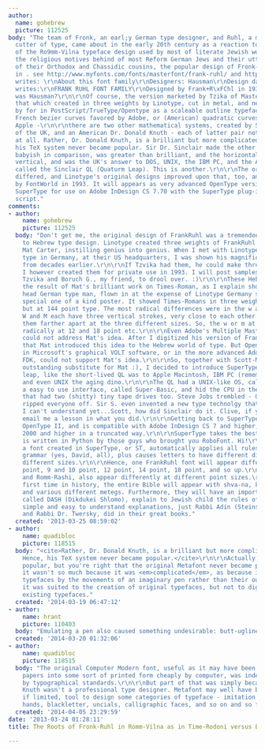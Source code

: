 ```yaml
---
author:
  name: gohebrew
  picture: 112525
body: "The team of Fronk, an earl;y German type designer, and Ruhl, a master punch
  cutter of type, came about in the early 20th century as a reaction to immense useage
  of the Ro9mm-Vilna typeface design used by most of literate Jewish world.\r\n\r\nPutting
  the religious motives behind of most Reform German Jews and their utter distain
  of their Orthodox and Chassidic cousins, the popular design of Fronk-Ruhl was invented
  in . see http://www.myfonts.com/fonts/masterfont/frank-ruhl/ and http://www.linotype.com/473134/FrankRuhl-family.html.\r\n\r\nMasterfont
  writes: \r\nAbout this font family\r\nDesigners: Hausman\r\nDesign date: 1936\r\n\r\nLinotype
  writes:\r\nFRANK RUHL FONT FAMILY\r\nDesigned by Frank+R\xFChl in 1936\r\n\r\nWho
  was Hausman?\r\n\r\nOf course, the version marketed by Tzika of Masterfont is not
  that which created in three weights by Linotype, cut in metal, and never digitized
  by for in PostScript/TrueType/Opentype as a scaleable outline typeface either with
  French bezier curves favored by Adobe, or (American) quadratic curves favored by
  Apple -\r\n\r\nthere are two other mathematical systems, created by Sir Dr. Sinclair
  of the UK, and an American Dr. Donald Knuth - each of latter pair not outlines typefaces
  at all. Rather, Dr. Donald Knuth, is a brilliant but more complicated system. Hence,
  his TeX system never became popular. Sir Dr. Sinclair made the other systems seem
  babyish in comparison, was greater than brilliant, and the horizontal axis by the
  vertical, and was the UK's answer to DOS, UNIX, the IBM PC, and the Apple. It was
  called the Sinclair QL (Quaturm Leap). This is another.\r\n\r\nThe original design
  differed, and Linotype's original designs improved upon that, too, and was digitised
  by FontWorld in 1993. It will appears as very advanced OpenType version, known as
  SuperType for use on Adobe InDesign CS 7.70 with the SuperType plug-in and SuperType
  script."
comments:
- author:
    name: gohebrew
    picture: 112525
  body: "Don't get me, the original design of FrankRuhl was a tremendous contribution
    to Hebrew type design. Linotype created three weights of FrankRuhl by a then young
    Mat Carter, instilling genius into genius. When I met with Linotype's head of
    type in Germany, at their US headquarters, I was shown his magnificent drawings
    from decades earlier.\r\n\r\nIf Tzvika had them, he could make three new faces.
    I however created them for private use in 1993. I will post samples of them, for
    Tzvika and Boruch G., my friend, to drool over. :)\r\n\r\nThese Hebrew faces were
    the result of Mat's brilliant work on Times-Roman, as I explain shortly.\r\n\r\nThe
    head German type man, flown in at the expense of Linotype Germany showed me a
    special one of a kind poster. It showed Times-Romans in three weights or sizes,
    but at 144 point type. The most radical differences were in the w and the m. The
    W and M each have three vertical strokes, very close to each other. Mat redrew
    them farther apart at the three different sizes. So, the w or m at 6 point differed
    radically at 12 and 18 point etc.\r\n\r\nEven Adobe's Multiple Master technology
    could not address Mat's idea. After I digitized his version of FrankRuhl, I saw
    that Mat introduced this idea to the Hebrew world of type. But OpenType, either
    in Microsoft's graphical VOLT software, or in the more advanced Adobe DOS-like
    FDK, could not support Mat's idea.\r\n\r\nSo, together with Scott-Martin K., an
    outstanding substitute for Mat :), I decided to introduce SuperType, a quantum
    leap, like the short-lived QL was to Apple Macintosh, IBM PC (remember that Boruch?),
    and even UNIX the aging dino.\r\n\r\nThe QL had a UNIX-like OS, called Q-DOS,
    a easy to use interface, called Super-Basic, and hid the CPU in the fat keyboard,
    that had two (shitty) tiny tape drives too. Steve Jobs trembled - Oh no, Sir Sinclair
    ripped everyone off. Sir S. even invented a new type technolgy that to this day
    I can't understand yet...Scott, how did Sinclair do it. Clive, if you read this,
    email me a lesson in what you did.\r\n\r\nGetting back to SuperType, it is basically
    OpenType II, and is compatible with Adobe InDesign CS 7 and higher, and MS Word
    2000 and higher in a truncated way.\r\n\r\nSuperType takes the best of VOLT, FDK,
    is written in Python by those guys who brought you RoboFont. Hi!\r\n\r\nBasically,
    a font created in SuperType, or ST, automatically applies all rules of Hebrew
    grammar (yes, David, all), plus causes letters to have different dimensions at
    different sizes.\r\n\r\nHence, one FrankRuhl font will appear differently at 6
    point, 9 and 10 point, 12 point, 14 point, 18 point, and so up.\r\n\r\nAlso, Romm-Vilna,
    and Romm-Rashi, also appear differently at different point sizes.\r\n\r\nFor the
    first time in history, the entire Bible will appear with shva-na, komatz katan,
    and various different metegs. Furthermore, they will have an important commentary,
    called DASH (Dikdukei Shlomo), explain to Jewish child the rules of Hebrew in
    simple and easy to understand explanations, just Rabbi Adin (Steinsaltz) Even-Israel,
    and Rabbi Dr. Twersky, did in their great books."
  created: '2013-03-25 08:59:02'
- author:
    name: quadibloc
    picture: 118515
  body: "<cite>Rather, Dr. Donald Knuth, is a brilliant but more complicated system.
    Hence, his TeX system never became popular.</cite>\r\n\r\nActually, TeX is quite
    popular, but you're right that the original Metafont never became popular. But
    it wasn't so much because it was <em>complicated</em>, as because it specified
    typefaces by the movements of an imaginary pen rather than their outlines. Thus,
    it was suited to the creation of original typefaces, but not to digitization of
    existing typefaces."
  created: '2014-03-19 06:47:12'
- author:
    name: hrant
    picture: 110403
  body: "Emulating a pen also caused something undesirable: butt-ugliness.\r\n\r\nhhp\r\n"
  created: '2014-03-20 01:32:06'
- author:
    name: quadibloc
    picture: 118515
  body: "The original Computer Modern font, useful as it may have been to get mathematical
    papers into some sort of printed form cheaply by computer, was indeed a failure
    by typographical standards.\r\n\r\nBut part of that was simply because Donald
    Knuth wasn't a professional type designer. Metafont may well have been an adequate,
    if limited, tool to design some categories of typeface - imitation Carolingian
    hands, blackletter, uncials, calligraphic faces, and so on and so forth."
  created: '2014-04-05 23:29:59'
date: '2013-03-24 01:28:11'
title: The Roots of Fronk-Ruhl in Romm-Vilna as in Time-Rodoni versus Bodoni "Classic"

---
```

